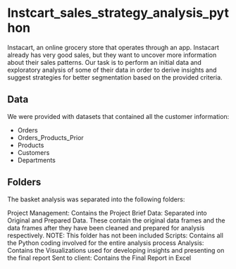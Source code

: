 # Instcart_sales_strategy_analysis_python
 Instacart, an online grocery store that operates through an app. Instacart already has very good sales, but they want to uncover more information about their sales patterns. Our task is to perform an initial data and exploratory analysis of some of their data in order to derive insights and suggest strategies for better segmentation based on the provided criteria.
 
## Data
We were provided with datasets that contained all the customer information:
- Orders
- Orders_Products_Prior
- Products
- Customers
- Departments

## Folders
The basket analysis was separated into the following folders:

 Project Management: Contains the Project Brief
 Data: Separated into Original and Prepared Data. These contain the original data frames and the data frames after they have been cleaned and prepared for analysis respectively. NOTE: This folder has not been included
 Scripts: Contains all the Python coding involved for the entire analysis process
 Analysis: Contains the Visualizations used for developing insights and presenting on the final report
 Sent to client: Contains the Final Report in Excel
